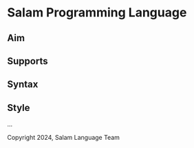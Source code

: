 # Salam Programming Language

## Aim

## Supports

## Syntax

## Style

...

Copyright 2024, Salam Language Team
